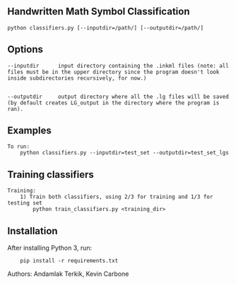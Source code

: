 ## Handwritten Math Symbol Classification

    python classifiers.py [--inputdir=/path/] [--outputdir=/path/]

## Options
    --inputdir      input directory containing the .inkml files (note: all files must be in the upper directory since the program doesn't look inside subdirectories recursively, for now.)

    
    --outputdir     output directory where all the .lg files will be saved (by default creates LG_output in the directory where the program is ran).



## Examples

    To run:
        python classifiers.py --inputdir=test_set --outputdir=test_set_lgs


## Training classifiers
    Training:
        1) Train both classifiers, using 2/3 for training and 1/3 for testing set
            python train_classifiers.py <training_dir>
            
## Installation
After installing Python 3, run:

        pip install -r requirements.txt

Authors: Andamlak Terkik, Kevin Carbone


